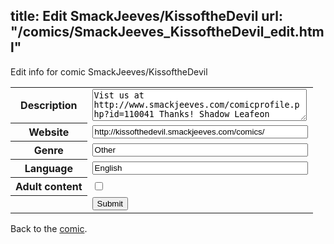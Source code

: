 title: Edit SmackJeeves/KissoftheDevil
url: "/comics/SmackJeeves_KissoftheDevil_edit.html"
---
Edit info for comic SmackJeeves/KissoftheDevil

<form name="comic" action="http://gaepostmail.appspot.com/comic/" method="post">
<table class="comicinfo">
<tr>
<th>Description</th><td><textarea name="description" cols="40" rows="3">Vist us at http://www.smackjeeves.com/comicprofile.php?id=110041 Thanks! Shadow Leafeon</textarea></td>
</tr>
<tr>
<th>Website</th><td><input type="text" name="url" value="http://kissofthedevil.smackjeeves.com/comics/" size="40"/></td>
</tr>
<tr>
<th>Genre</th><td><input type="text" name="genre" value="Other" size="40"/></td>
</tr>
<tr>
<th>Language</th><td><input type="text" name="language" value="English" size="40"/></td>
</tr>
<tr>
<th>Adult content</th><td><input type="checkbox" name="adult" value="adult" /></td>
</tr>
<tr>
<th></th><td>
<input type="hidden" name="comic" value="SmackJeeves_KissoftheDevil" />
<input type="submit" name="submit" value="Submit" />
</td>
</tr>
</table>
</form>

Back to the [comic](SmackJeeves_KissoftheDevil.html).
